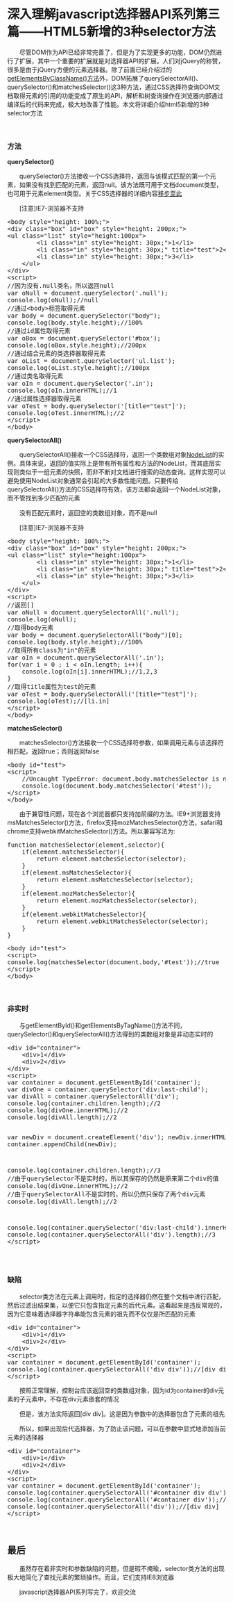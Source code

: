 # 深入理解javascript选择器API系列第三篇——HTML5新增的3种selector方法

　　尽管DOM作为API已经非常完善了，但是为了实现更多的功能，DOM仍然进行了扩展，其中一个重要的扩展就是对选择器API的扩展。人们对jQuery的称赞，很多是由于jQuery方便的元素选择器。除了前面已经介绍过的[getElementsByClassName()方法](http://www.cnblogs.com/xiaohuochai/p/5797111.html)外，DOM拓展了querySelectorAll()、querySelector()和matchesSelector()这3种方法，通过CSS选择符查询DOM文档取得元素的引用的功能变成了原生的API，解析和树查询操作在浏览器内部通过编译后的代码来完成，极大地改善了性能。本文将详细介绍html5新增的3种selector方法

&nbsp;

### 方法

**querySelector()**

　　querySelector()方法接收一个CSS选择符，返回与该模式匹配的第一个元素，如果没有找到匹配的元素，返回null。该方法既可用于文档document类型，也可用于元素element类型。关于CSS选择器的详细内容[移步至此](http://www.cnblogs.com/xiaohuochai/p/4979514.html)

　　[注意]IE7-浏览器不支持

<div class="cnblogs_code">
<pre>&lt;body style="height: 100%;"&gt;
&lt;div class="box" id="box" style="height: 200px;"&gt;
&lt;ul class="list" style="height:100px"&gt;
        &lt;li class="in" style="height: 30px;"&gt;1&lt;/li&gt;
        &lt;li class="in" style="height: 30px;" title="test"&gt;2&lt;/li&gt;
        &lt;li class="in" style="height: 30px;"&gt;3&lt;/li&gt;
    &lt;/ul&gt;    
&lt;/div&gt;
&lt;script&gt;
//因为没有.null类名，所以返回null
var oNull = document.querySelector('.null');
console.log(oNull);//null
//通过&lt;body&gt;标签取得元素
var body = document.querySelector("body");
console.log(body.style.height);//100%
//通过id属性取得元素
var oBox = document.querySelector('#box');
console.log(oBox.style.height);//200px
//通过结合元素的类选择器取得元素
var oList = document.querySelector('ul.list');
console.log(oList.style.height);//100px
//通过类名取得元素
var oIn = document.querySelector('.in');
console.log(oIn.innerHTML);//1
//通过属性选择器取得元素
var oTest = body.querySelector('[title="test"]');
console.log(oTest.innerHTML);//2
&lt;/script&gt;
&lt;/body&gt; </pre>
</div>

**querySelectorAll()**

　　querySelectorAll()接收一个CSS选择符，返回一个类数组对象[NodeList](http://www.cnblogs.com/xiaohuochai/p/5827389.html#anchor1)的实例。具体来说，返回的值实际上是带有所有属性和方法的NodeList，而其底层实现则类似于一组元素的快照，而非不断对文档进行搜索的动态查询。这样实现可以避免使用NodeList对象通常会引起的大多数性能问题。只要传给querySelectorAll()方法的CSS选择符有效，该方法都会返回一个NodeList对象，而不管找到多少匹配的元素

　　没有匹配元素时，返回空的类数组对象，而不是null

　　[注意]IE7-浏览器不支持

<div class="cnblogs_code">
<pre>&lt;body style="height: 100%;"&gt;
&lt;div class="box" id="box" style="height: 200px;"&gt;
&lt;ul class="list" style="height:100px"&gt;
        &lt;li class="in" style="height: 30px;"&gt;1&lt;/li&gt;
        &lt;li class="in" style="height: 30px;" title="test"&gt;2&lt;/li&gt;
        &lt;li class="in" style="height: 30px;"&gt;3&lt;/li&gt;
    &lt;/ul&gt;    
&lt;/div&gt;
&lt;script&gt;
//返回[]
var oNull = document.querySelectorAll('.null');
console.log(oNull);
//取得body元素
var body = document.querySelectorAll("body")[0];
console.log(body.style.height);//100%
//取得所有class为"in"的元素
var oIn = document.querySelectorAll('.in');
for(var i = 0 ; i &lt; oIn.length; i++){
    console.log(oIn[i].innerHTML);//1,2,3    
}
//取得title属性为test的元素
var oTest = body.querySelectorAll('[title="test"]');
console.log(oTest);//[li.in]
&lt;/script&gt;
&lt;/body&gt;</pre>
</div>

**matchesSelector()**

　　matchesSelector()方法接收一个CSS选择符参数，如果调用元素与该选择符相匹配，返回true；否则返回false

<div class="cnblogs_code">
<pre>&lt;body id="test"&gt;
&lt;script&gt;
    //Uncaught TypeError: document.body.matchesSelector is not a function
    console.log(document.body.matchesSelector('#test'));
&lt;/script&gt;
&lt;/body&gt;</pre>
</div>

　　由于兼容性问题，现在各个浏览器都只支持加前缀的方法。IE9+浏览器支持msMatchesSelector()方法，firefox支持mozMatchesSelector()方法，safari和chrome支持webkitMatchesSelector()方法。所以兼容写法为:

<div class="cnblogs_code">
<pre>function matchesSelector(element,selector){
    if(element.matchesSelector){
        return element.matchesSelector(selector);
    }
    if(element.msMatchesSelector){
        return element.msMatchesSelector(selector);
    }
    if(element.mozMatchesSelector){
        return element.mozMatchesSelector(selector);
    }
    if(element.webkitMatchesSelector){
        return element.webkitMatchesSelector(selector);
    }            
}</pre>
</div>
<div class="cnblogs_code">
<pre>&lt;body id="test"&gt;
&lt;script&gt;
console.log(matchesSelector(document.body,'#test'));//true
&lt;/script&gt;
&lt;/body&gt;</pre>
</div>

&nbsp;

### 非实时

　　与getElementById()和getElementsByTagName()方法不同，querySelector()和querySelectorAll()方法得到的类数组对象是非动态实时的

<div class="cnblogs_code">
<pre>&lt;div id="container"&gt;
    &lt;div&gt;1&lt;/div&gt;
    &lt;div&gt;2&lt;/div&gt;
&lt;/div&gt;
&lt;script&gt;
var container = document.getElementById('container');
var divOne = container.querySelector('div:last-child');
var divAll = container.querySelectorAll('div');
console.log(container.children.length);//2
console.log(divOne.innerHTML);//2
console.log(divAll.length);//2

var newDiv = document.createElement('div');
newDiv.innerHTML = 3;
container.appendChild(newDiv);

console.log(container.children.length);//3
//由于querySelector不是实时的，所以其保存的仍然是原来第二个div的值
console.log(divOne.innerHTML);//2
//由于querySelectorAll不是实时的，所以仍然只保存了两个div元素
console.log(divAll.length);//2

console.log(container.querySelector('div:last-child').innerHTML);//3
console.log(container.querySelectorAll('div').length);//3
&lt;/script&gt;</pre>
</div>

&nbsp;

### 缺陷

　　selector类方法在元素上调用时，指定的选择器仍然在整个文档中进行匹配，然后过滤出结果集，以便它只包含指定元素的后代元素。这看起来是违反常规的，因为它意味着选择器字符串能包含元素的祖先而不仅仅是所匹配的元素&nbsp;

<div class="cnblogs_code">
<pre>&lt;div id="container"&gt;
    &lt;div&gt;1&lt;/div&gt;
    &lt;div&gt;2&lt;/div&gt;
&lt;/div&gt;
&lt;script&gt;
var container = document.getElementById('container');
console.log(container.querySelectorAll('div div'));//[div div]
&lt;/script&gt;</pre>
</div>

　　按照正常理解，控制台应该返回空的类数组对象，因为id为container的div元素的子元素中，不存在div元素嵌套的情况

　　但是，该方法实际返回[div div]。这是因为参数中的选择器包含了元素的祖先

　　所以，如果出现后代选择器，为了防止该问题，可以在参数中显式地添加当前元素的选择器

<div class="cnblogs_code">
<pre>&lt;div id="container"&gt;
    &lt;div&gt;1&lt;/div&gt;
    &lt;div&gt;2&lt;/div&gt;
&lt;/div&gt;
&lt;script&gt;
var container = document.getElementById('container');
console.log(container.querySelectorAll('#container div div'));//[]
console.log(container.querySelectorAll('#container div'));//[div div]
console.log(container.querySelectorAll('div'));//[div div]
&lt;/script&gt;</pre>
</div>

&nbsp;

## 最后

　　虽然存在着非实时和参数缺陷的问题，但是瑕不掩瑜，selector类方法的出现极大地简化了查找元素的繁琐操作。而且，它们支持IE8浏览器

　　javascript选择器API系列写完了，欢迎交流

